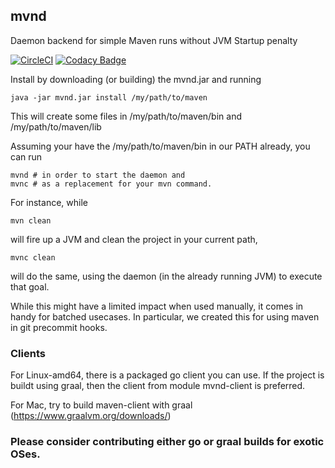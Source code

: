 ## mvnd
Daemon backend for simple Maven runs without JVM Startup penalty

[![CircleCI](https://circleci.com/gh/Mercateo/mvnd/tree/master.svg?style=svg)](https://circleci.com/gh/Mercateo/mvnd/tree/master)
[![Codacy Badge](https://api.codacy.com/project/badge/Grade/4244d23fe9794184a4b4d44256194be2)](https://www.codacy.com/app/uwe/mvnd?utm_source=github.com&amp;utm_medium=referral&amp;utm_content=Mercateo/mvnd&amp;utm_campaign=Badge_Grade)

Install by downloading (or building) the mvnd.jar and running

	java -jar mvnd.jar install /my/path/to/maven

This will create some files in /my/path/to/maven/bin and /my/path/to/maven/lib

Assuming your have the /my/path/to/maven/bin in our PATH already, you can run

    mvnd # in order to start the daemon and
    mvnc # as a replacement for your mvn command. 

For instance, while

    mvn clean 

will fire up a JVM and clean the project in your current path,

    mvnc clean

will do the same, using the daemon (in the already running JVM) to execute that goal.

While this might have a limited impact when used manually, it comes in handy for batched usecases. In particular, we created this for using maven in git precommit hooks.

### Clients

For Linux-amd64, there is a packaged go client you can use. If the project
is buildt using graal, then the client from module mvnd-client is preferred.

For Mac, try to build maven-client with graal
(https://www.graalvm.org/downloads/)

### Please consider contributing either go or graal builds for exotic OSes.
